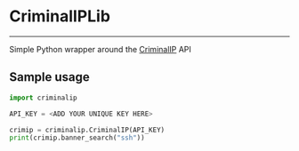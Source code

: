 # CriminalIPLib
---
Simple Python wrapper around the [CriminalIP](https://www.criminalip.io) API

## Sample usage

``` python
import criminalip

API_KEY = <ADD YOUR UNIQUE KEY HERE>

crimip = criminalip.CriminalIP(API_KEY)
print(crimip.banner_search("ssh"))
```


